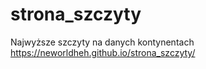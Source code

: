 # strona_szczyty
Najwyższe szczyty na danych kontynentach
https://neworldheh.github.io/strona_szczyty/

